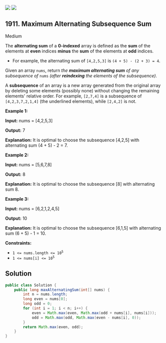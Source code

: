 [![](https://img.shields.io/github/stars/javadev/LeetCode-in-Java?label=Stars&style=flat-square)](https://github.com/javadev/LeetCode-in-Java)
[![](https://img.shields.io/github/forks/javadev/LeetCode-in-Java?label=Fork%20me%20on%20GitHub%20&style=flat-square)](https://github.com/javadev/LeetCode-in-Java/fork)

## 1911\. Maximum Alternating Subsequence Sum

Medium

The **alternating sum** of a **0-indexed** array is defined as the **sum** of the elements at **even** indices **minus** the **sum** of the elements at **odd** indices.

*   For example, the alternating sum of `[4,2,5,3]` is `(4 + 5) - (2 + 3) = 4`.

Given an array `nums`, return _the **maximum alternating sum** of any subsequence of_ `nums` _(after **reindexing** the elements of the subsequence)_.

A **subsequence** of an array is a new array generated from the original array by deleting some elements (possibly none) without changing the remaining elements' relative order. For example, `[2,7,4]` is a subsequence of `[4,2,3,7,2,1,4]` (the underlined elements), while `[2,4,2]` is not.

**Example 1:**

**Input:** nums = [4,2,5,3]

**Output:** 7

**Explanation:** It is optimal to choose the subsequence [4,2,5] with alternating sum (4 + 5) - 2 = 7. 

**Example 2:**

**Input:** nums = [5,6,7,8]

**Output:** 8

**Explanation:** It is optimal to choose the subsequence [8] with alternating sum 8. 

**Example 3:**

**Input:** nums = [6,2,1,2,4,5]

**Output:** 10

**Explanation:** It is optimal to choose the subsequence [6,1,5] with alternating sum (6 + 5) - 1 = 10. 

**Constraints:**

*   <code>1 <= nums.length <= 10<sup>5</sup></code>
*   <code>1 <= nums[i] <= 10<sup>5</sup></code>

## Solution

```java
public class Solution {
    public long maxAlternatingSum(int[] nums) {
        int n = nums.length;
        long even = nums[0];
        long odd = 0;
        for (int i = 1; i < n; i++) {
            even = Math.max(even, Math.max(odd + nums[i], nums[i]));
            odd = Math.max(odd, Math.max(even - nums[i], 0));
        }
        return Math.max(even, odd);
    }
}
```